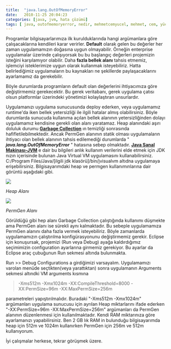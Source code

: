 ```yaml
---
title:  "java.lang.OutOfMemoryError"
date:   2010-11-25 20:04:23
categories: [java, jvm, hata çözümü]
tags: [ java, outofmemoryerror, nedir, mehmetcemyucel, mehmet, cem, yücel, yucel, lang]
---
```


Programlar bilgisayarlarımıza ilk kurulduklarında hangi argümanlara göre çalışacaklarına kendileri karar verirler. **Default** olarak gelen bu değerler her zaman uygulamamızın doğasına uygun olmayabilir. Örneğin enterprise uygulamalar üzerinde çalışıyorsak bu bu başlangıç değerleri projemizin isteğini karşılamıyor olabilir. Daha **fazla bellek alanı** tahsis etmemiz, işlemciyi isteklerimize uygun olarak kullanmak isteyebiliriz. Hatta belirlediğimiz uygulamaların bu kaynakları ne şekillerde paylaşacaklarını ayarlamamız da gerekebilir.  
  
Böyle durumlarda programların default olan değerlerini ihtiyacımıza göre değiştirmemiz gerekecektir. Bu gerek veritabanı, gerek uygulama çatısı olsun platformlar üzerindeki yönetimizi kolaylaştıran unsurlardır.  
  
Uygulamanızı uygulama sunucusunda deploy ederken, veya uygulamamız runtime'da iken bellek yetersizliği ile ilgili hatalar almış olabilirsiniz. Böyle durumlarda sunucuda kullanıma açılan bellek alanının yetersizliğinden dolayı uygulamamız kendisine gerekli olan alanı yaratamaz. Heap alanındaki aşırı doluluk durumu **[Garbage Collection](http://en.wikipedia.org/wiki/Garbage_collection_(computer_science))** ın temizliği sonrasında hafifletilebilmektedir. Ancak PermGen alanının statik olması uygulamaların ihtiyacı olan bellek alanının tahsis edilemediği durumlarda " **_java.lang.OutOfMemoryError_** " hatasına sebep olmaktadır. **[Java Sanal Makinası-JVM](http://en.wikipedia.org/wiki/Java_Virtual_Machine)** e dair bu bilgileri anlık kullanım verilerini elde etmek için JDK nızın içerisinde bulunan Java Virtual VM uygulamasını kullanabilirsiniz. C:/Program Files/Java/[ilgili jdk klasörü]/bin/jvisualvm altıdna uygulamaya erişebilirsiniz. Bilgisayarımdaki heap ve permgen kullanımınlarına dair görüntü aşağıdaki gibi.  
  
  

[![](http://1.bp.blogspot.com/_-PvBeE2cwcg/TO5Bx_69ikI/AAAAAAAAAWg/C13IQFwDdLU/s1600/Capture.PNG)](http://1.bp.blogspot.com/_-PvBeE2cwcg/TO5Bx_69ikI/AAAAAAAAAWg/C13IQFwDdLU/s1600/Capture.PNG)

_Heap Alanı_

  

  

[![](http://4.bp.blogspot.com/_-PvBeE2cwcg/TO5B_VS9jnI/AAAAAAAAAWk/E7SW0BuEaIA/s1600/2.PNG)](http://4.bp.blogspot.com/_-PvBeE2cwcg/TO5B_VS9jnI/AAAAAAAAAWk/E7SW0BuEaIA/s1600/2.PNG)

_PermGen Alanı_

  

Görüldüğü gibi hep alanı Garbage Collection çalıştığında kullanımı düşmekte ama PermGen alanı ise sürekli aynı kalmaktadır. Bu sebeple uygulamamıza PermGen alanını daha fazla vermek isteyebiliriz. Böyle zamanlarda uygulamamızın çalıştırılma konfigürasyonunu değiştirmemiz gerekir. Eclipse için konuşursak, projemizi (Run veya Debug) ayağa kaldırdığımız seçimimizin configuration ayarlarına girmemiz gerekiyor. Bu ayarlar da Eclipse araç çubuğunun Run sekmesi altında bulunmakta.

  

Run >> Debug Configurations a girdiğimizi varsayalım. Uygulamamızı varolan menüde seçtikten(veya yarattıktan) sonra uygulamanın Arguments sekmesi altındki VM arguments kısmına

  

> -Xms512m -Xmx1024m -XX:CompileThreshold=8000 -XX:PermSize=96m -XX:MaxPermSize=256m

parametreleri yapıştırılmalıdır. Buradaki "-Xms512m -Xmx1024m" argümanları uygulama sunucusu için ayrılan Heap miktarlarını ifade ederken "-XX:PermSize=96m -XX:MaxPermSize=256m" argümanları da PermGen alanının düzenlenmesi için kullanılmaktadır. Kendi RAM miktarınıza göre ayarlamanızı yapabilirsiniz. Ben 2 GB lık RAM in bulunduğu bilgisayarımda heap için 512m ve 1024m kullanırken PermGen için 256m ve 512m kullanıyorum.  
  
İyi çalışmalar herkese, tekrar görüşmek üzere.